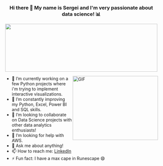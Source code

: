 ###  <p align="center"> Hi there 👋 My name is Sergei and I'm very passionate about data science! 📊 </p>

<p align="center"> 
<img src=  "https://user-images.githubusercontent.com/83758339/144279672-8137dcb6-e70b-41b9-a885-a9e9e0ba59e0.png" width="500" height="158" />
</p>

<img align="right" alt = "GIF" src= "https://user-images.githubusercontent.com/83758339/144259985-6fbe7bda-085e-41d9-9388-4c9675275fdc.gif" width="280" height="211"/>


- 🔭 I’m currently working on a few Python projects where i'm trying to implement interactive visualizations.
- 🌱 I’m constantly improving my Python, Excel, Power BI and SQL skills.
- 👯 I’m looking to collaborate on Data Science projects with other data analytics enthusiasts!
- 🤔 I’m looking for help with AWS.
- 💬 Ask me about anything!
- 📫 How to reach me: [LinkedIn](https://www.linkedin.com/in/sergei-s-393634174/)
- ⚡ Fun fact: I have a max cape in Runescape 😄
